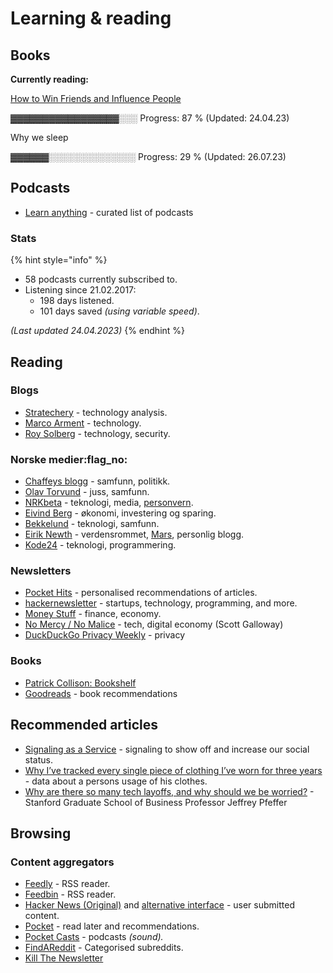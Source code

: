 # Learning & reading

## Books

**Currently reading:**

[How to Win Friends and Influence People](https://www.goodreads.com/book/show/4865.How\_to\_Win\_Friends\_and\_Influence\_People)

▓▓▓▓▓▓▓▓▓▓▓▓▓▓▓▓▓░░░   Progress: 87 %            (Updated: 24.04.23)

Why we sleep

▓▓▓▓▓▓░░░░░░░░░░░░░░   Progress: 29 %            (Updated: 26.07.23)

## Podcasts

* &#x20;[Learn anything](https://github.com/learn-anything/podcasts#readme) - curated list of podcasts

### Stats

{% hint style="info" %}
* 58 podcasts currently subscribed to.
* Listening since 21.02.2017:
  * 198 days listened.
  * 101 days saved _(using variable speed)_.

_(Last updated  24.04.2023)_
{% endhint %}

## Reading

### Blogs

* [Stratechery](https://stratechery.com/) - technology analysis.
* [Marco Arment](https://marco.org/) - technology.
* [Roy Solberg](https://blog.roysolberg.com/) - technology, security.

### Norske medier:flag\_no:&#x20;

* [Chaffeys blogg](https://paulchaffey.blogspot.com/) - samfunn, politikk.
* [Olav Torvund](https://blogg.torvund.net/) - juss, samfunn.
* [NRKbeta](https://nrkbeta.no/) - teknologi, media, [personvern](privacy/).
* [Eivind Berg](https://www.eivindberg.no/) - økonomi, investering og sparing.
* [Bekkelund](https://www.bekkelund.net/) - teknologi, samfunn.
* [Eirik Newth](http://newth.net/) - verdensrommet, [Mars](https://www.newth.net/mars/), personlig blogg.
* [Kode24](https://www.kode24.no/)  - teknologi, programmering.

### Newsletters

* [Pocket Hits](https://getpocket.com/explore/pocket-hits) - personalised recommendations of articles.
* [hackernewsletter](https://hackernewsletter.com/) - startups, technology, programming, and more.
* [Money Stuff](https://www.bloomberg.com/opinion/authors/ARbTQlRLRjE/matthew-s-levine) - finance, economy.
* [No Mercy / No Malice](https://www.profgalloway.com/) - tech, digital economy (Scott Galloway)
* [DuckDuckGo Privacy Weekly](https://spreadprivacy.com/privacy-weekly-newsletter/) - privacy

### Books

* [Patrick Collison: Bookshelf](https://patrickcollison.com/bookshelf)
* [Goodreads](https://www.goodreads.com/) - book recommendations

## Recommended articles

* [Signaling as a Service](https://julian.digital/2020/03/28/signaling-as-a-service/) - signaling to show off and increase our social status.
* [Why I’ve tracked every single piece of clothing I’ve worn for three years](https://www.reaktor.com/blog/why-ive-tracked-every-single-piece-of-clothing-ive-worn-for-three-years/) - data about a persons usage of his clothes.
* [Why are there so many tech layoffs, and why should we be worried?](https://news.stanford.edu/2022/12/05/explains-recent-tech-layoffs-worried/) - Stanford Graduate School of Business Professor Jeffrey Pfeffer

## Browsing

### Content aggregators

* [Feedly](https://feedly.com/) - RSS reader.
* [Feedbin](https://feedbin.com/) - RSS reader.
* [Hacker News (Original)](https://news.ycombinator.com/) and [alternative interface](https://hckrnews.com/) - user submitted content.
* [Pocket](https://app.getpocket.com/)  - read later and recommendations.
* [Pocket Casts](https://play.pocketcasts.com/) - podcasts _(sound)._
* [FindAReddit](https://www.findareddit.com) _-_ Categorised subreddits.
* [Kill The Newsletter](https://kill-the-newsletter.com/)
